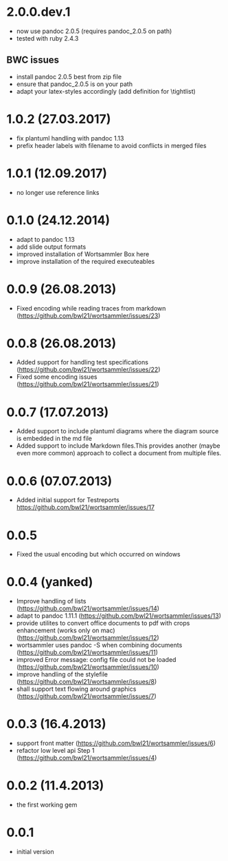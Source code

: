 # 2.0.0.dev.1

- now use pandoc 2.0.5 (requires pandoc_2.0.5 on path)
- tested with ruby 2.4.3

## BWC issues

- install pandoc 2.0.5 best from zip file
- ensure that pandoc_2.0.5 is on your path
- adapt your latex-styles accordingly (add definition for \tightlist)

# 1.0.2 (27.03.2017)

- fix plantuml handling with pandoc 1.13
- prefix header labels with filename to avoid conflicts in merged files

# 1.0.1 (12.09.2017)

- no longer use reference links

# 0.1.0 (24.12.2014)

-   adapt to pandoc 1.13
-   add slide output formats
-   improved installation of Wortsammler Box here
-   improve installation of the required executeables

# 0.0.9 (26.08.2013)

-   Fixed encoding while reading traces from markdown
    (https://github.com/bwl21/wortsammler/issues/23)

# 0.0.8 (26.08.2013)

-   Added support for handling test specifications
    (https://github.com/bwl21/wortsammler/issues/22)
-   Fixed some encoding issues
    (https://github.com/bwl21/wortsammler/issues/21)

# 0.0.7 (17.07.2013)

-   Added support to include plantuml diagrams where the diagram source
    is embedded in the md file
-   Added support to include Markdown files.This provides another (maybe
    even more common) approach to collect a document from multiple
    files.

# 0.0.6 (07.07.2013)

-   Added initial support for Testreports
    <https://github.com/bwl21/wortsammler/issues/17>

# 0.0.5

-   Fixed the usual encoding but which occurred on windows

# 0.0.4 (yanked)

-   Improve handling of lists
    (https://github.com/bwl21/wortsammler/issues/14)
-   adapt to pandoc 1.11.1
    (https://github.com/bwl21/wortsammler/issues/13)
-   provide utilites to convert office documents to pdf with crops
    enhancement (works only on mac)
    (https://github.com/bwl21/wortsammler/issues/12)
-   wortsammler uses pandoc -S when combining documents
    (https://github.com/bwl21/wortsammler/issues/11)
-   improved Error message: config file could not be loaded
    (https://github.com/bwl21/wortsammler/issues/10)
-   improve handling of the stylefile
    (https://github.com/bwl21/wortsammler/issues/8)
-   shall support text flowing around graphics
    (https://github.com/bwl21/wortsammler/issues/7)

# 0.0.3 (16.4.2013)

-   support front matter (https://github.com/bwl21/wortsammler/issues/6)
-   refactor low level api Step 1
    (https://github.com/bwl21/wortsammler/issues/4)

# 0.0.2 (11.4.2013)

-   the first working gem

# 0.0.1

-   initial version

